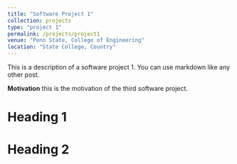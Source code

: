 ```yaml
---
title: "Software Project 1"
collection: projects
type: "project 1"
permalink: /projects/project1
venue: "Penn State, College of Engineering"
location: "State College, Country"
---
```


This is a description of a software project 1. You can use markdown like any other post.

**Motivation**
this is the motivation of the third software project.

Heading 1
======

Heading 2
======
